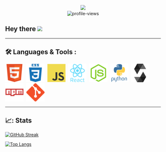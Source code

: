 
<div id="header" align="center">
  <img src="https://media.giphy.com/media/l41lMWt68HTJtPhRe/giphy.gif" width="550">
</div>


<div id="counter" align="center">
  <img src="https://komarev.com/ghpvc/?username=apullo777&style=flat-square&color=blue" alt="profile-views" />
</div>


<h2>
  Hey there
  <img src="https://media.giphy.com/media/hvRJCLFzcasrR4ia7z/giphy.gif" width="30px"/>
</h2>

---


## :hammer_and_wrench:  Languages & Tools :

<div>
  <img src="https://github.com/devicons/devicon/blob/master/icons/html5/html5-original.svg" title="HTML5" alt="HTML" width="60" height="60"/>&nbsp;
  <img src="https://github.com/devicons/devicon/blob/master/icons/css3/css3-plain-wordmark.svg"  title="CSS3" alt="CSS" width="60" height="60"/>&nbsp;
  <img src="https://github.com/devicons/devicon/blob/master/icons/javascript/javascript-original.svg" title="JavaScript" alt="JavaScript" width="60" height="60"/>&nbsp;
  <img src="https://github.com/devicons/devicon/blob/master/icons/react/react-original-wordmark.svg" title="React" alt="React" width="60" height="60"/>&nbsp;
  <img src="https://github.com/devicons/devicon/blob/master/icons/nodejs/nodejs-original.svg" title="Node.js" alt="Node.js" width="60" height="60"/>&nbsp;
  <img src="https://github.com/devicons/devicon/blob/master/icons/python/python-original-wordmark.svg" title="Python" alt="Python" width="60" height="60"/>&nbsp;
  <img src="https://github.com/devicons/devicon/blob/master/icons/solidity/solidity-original.svg" title="Solidity" alt="Solidity" width="60" height="60"/>&nbsp;
  <img src="https://github.com/devicons/devicon/blob/master/icons/npm/npm-original-wordmark.svg" title="npm" alt="npm " width="60" height="60"/>&nbsp;
  <img src="https://github.com/devicons/devicon/blob/master/icons/git/git-original.svg" title="git" alt="git " width="60" height="60"/>&nbsp;
</div>

---
## 📈:  Stats 

[![GitHub Streak](http://github-readme-streak-stats.herokuapp.com?user=apullo777&theme=dark&background=000000)](https://git.io/streak-stats)

[![Top Langs](https://github-readme-stats.vercel.app/api/top-langs/?username=apullo777&layout=compact&theme=vision-friendly-dark)](https://github.com/anuraghazra/github-readme-stats)



<!--
**apullo777/apullo777** is a ✨ _special_ ✨ repository because its `README.md` (this file) appears on your GitHub profile.

Here are some ideas to get you started:

- 🔭 I’m currently working on ...
- 🌱 I’m currently learning ...
- 👯 I’m looking to collaborate on ...
- 🤔 I’m looking for help with ...
- 💬 Ask me about ...
- 📫 How to reach me: ...
- 😄 Pronouns: ...
- ⚡ Fun fact: ...
-->
